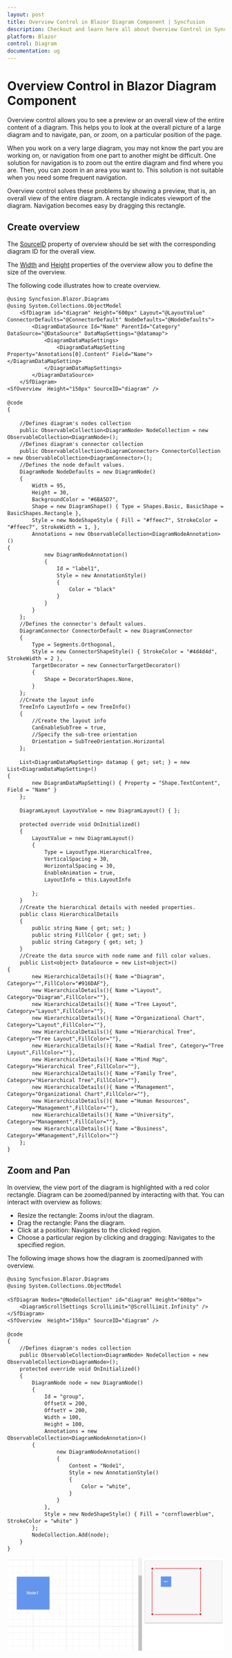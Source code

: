 ```yaml
---
layout: post
title: Overview Control in Blazor Diagram Component | Syncfusion
description: Checkout and learn here all about Overview Control in Syncfusion Blazor Diagram component and much more.
platform: Blazor
control: Diagram
documentation: ug
---
```


# Overview Control in Blazor Diagram Component

Overview control allows you to see a preview or an overall view of the entire content of a diagram. This helps you to look at the overall picture of a large diagram and to navigate, pan, or zoom, on a particular position of the page.

When you work on a very large diagram, you may not know the part you are working on, or navigation from one part to another might be difficult. One solution for navigation is to zoom out the entire diagram and find where you are. Then, you can zoom in an area you want to. This solution is not suitable when you need some frequent navigation.

Overview control solves these problems by showing a preview, that is, an overall view of the entire diagram. A rectangle indicates viewport of the diagram. Navigation becomes easy by dragging this rectangle.

## Create overview

The [SourceID](https://help.syncfusion.com/cr/blazor/Syncfusion.Blazor.Diagrams.SfOverview.html#Syncfusion_Blazor_Diagrams_SfOverview_SourceID) property of overview should be set with the corresponding diagram ID for the overall view.

The [Width](https://help.syncfusion.com/cr/blazor/Syncfusion.Blazor.Diagrams.SfOverview.html#Syncfusion_Blazor_Diagrams_SfOverview_Width) and [Height](https://help.syncfusion.com/cr/blazor/Syncfusion.Blazor.Diagrams.SfOverview.html#Syncfusion_Blazor_Diagrams_SfOverview_Height) properties of the overview allow you to define the size of the overview.

The following code illustrates how to create overview.

```cshtml
@using Syncfusion.Blazor.Diagrams
@using System.Collections.ObjectModel
    <SfDiagram id="diagram" Height="600px" Layout="@LayoutValue" ConnectorDefaults="@ConnectorDefault" NodeDefaults="@NodeDefaults">
        <DiagramDataSource Id="Name" ParentId="Category" DataSource="@DataSource" DataMapSettings="@datamap">
            <DiagramDataMapSettings>
                <DiagramDataMapSetting Property="Annotations[0].Content" Field="Name"></DiagramDataMapSetting>
            </DiagramDataMapSettings>
        </DiagramDataSource>
    </SfDiagram>
<SfOverview  Height="150px" SourceID="diagram" />

@code
{

    //Defines diagram's nodes collection
    public ObservableCollection<DiagramNode> NodeCollection = new ObservableCollection<DiagramNode>();
    //Defines diagram's connector collection
    public ObservableCollection<DiagramConnector> ConnectorCollection = new ObservableCollection<DiagramConnector>();
    //Defines the node default values.
    DiagramNode NodeDefaults = new DiagramNode()
    {
        Width = 95,
        Height = 30,
        BackgroundColor = "#6BA5D7",
        Shape = new DiagramShape() { Type = Shapes.Basic, BasicShape = BasicShapes.Rectangle },
        Style = new NodeShapeStyle { Fill = "#ffeec7", StrokeColor = "#ffeec7", StrokeWidth = 1, },
        Annotations = new ObservableCollection<DiagramNodeAnnotation>()
{
            new DiagramNodeAnnotation()
            {
                Id = "label1",
                Style = new AnnotationStyle()
                {
                    Color = "black"
                }
            }
        }
    };
    //Defines the connector's default values.
    DiagramConnector ConnectorDefault = new DiagramConnector
    {
        Type = Segments.Orthogonal,
        Style = new ConnectorShapeStyle() { StrokeColor = "#4d4d4d", StrokeWidth = 2 },
        TargetDecorator = new ConnectorTargetDecorator()
        {
            Shape = DecoratorShapes.None,
        }
    };
    //Create the layout info
    TreeInfo LayoutInfo = new TreeInfo()
    {
        //Create the layout info
        CanEnableSubTree = true,
        //Specify the sub-tree orientation
        Orientation = SubTreeOrientation.Horizontal
    };

    List<DiagramDataMapSetting> datamap { get; set; } = new List<DiagramDataMapSetting>()
{
        new DiagramDataMapSetting() { Property = "Shape.TextContent", Field = "Name" }
    };

    DiagramLayout LayoutValue = new DiagramLayout() { };

    protected override void OnInitialized()
    {
        LayoutValue = new DiagramLayout()
        {
            Type = LayoutType.HierarchicalTree,
            VerticalSpacing = 30,
            HorizontalSpacing = 30,
            EnableAnimation = true,
            LayoutInfo = this.LayoutInfo

        };
    }
    //Create the hierarchical details with needed properties.
    public class HierarchicalDetails
    {
        public string Name { get; set; }
        public string FillColor { get; set; }
        public string Category { get; set; }
    }
    //Create the data source with node name and fill color values.
    public List<object> DataSource = new List<object>()
{
        new HierarchicalDetails(){ Name ="Diagram", Category="",FillColor="#916DAF"},
        new HierarchicalDetails(){ Name ="Layout", Category="Diagram",FillColor=""},
        new HierarchicalDetails(){ Name ="Tree Layout", Category="Layout",FillColor=""},
        new HierarchicalDetails(){ Name ="Organizational Chart", Category="Layout",FillColor=""},
        new HierarchicalDetails(){ Name ="Hierarchical Tree", Category="Tree Layout",FillColor=""},
        new HierarchicalDetails(){ Name ="Radial Tree", Category="Tree Layout",FillColor=""},
        new HierarchicalDetails(){ Name ="Mind Map", Category="Hierarchical Tree",FillColor=""},
        new HierarchicalDetails(){ Name ="Family Tree", Category="Hierarchical Tree",FillColor=""},
        new HierarchicalDetails(){ Name ="Management", Category="Organizational Chart",FillColor=""},
        new HierarchicalDetails(){ Name ="Human Resources", Category="Management",FillColor=""},
        new HierarchicalDetails(){ Name ="University", Category="Management",FillColor=""},
        new HierarchicalDetails(){ Name ="Business", Category="#Management",FillColor=""}
    };
}
```

## Zoom and Pan

In overview, the view port of the diagram is highlighted with a red color rectangle. Diagram can be zoomed/panned by interacting with that. You can interact with overview as follows:

* Resize the rectangle: Zooms in/out the diagram.
* Drag the rectangle: Pans the diagram.
* Click at a position: Navigates to the clicked region.
* Choose a particular region by clicking and dragging: Navigates to the specified region.

The following image shows how the diagram is zoomed/panned with overview.

```cshtml
@using Syncfusion.Blazor.Diagrams
@using System.Collections.ObjectModel

<SfDiagram Nodes="@NodeCollection" id="diagram" Height="600px">
    <DiagramScrollSettings ScrollLimit="@ScrollLimit.Infinity" />
</SfDiagram>
<SfOverview  Height="150px" SourceID="diagram" />

@code
{
    //Defines diagram's nodes collection
    public ObservableCollection<DiagramNode> NodeCollection = new ObservableCollection<DiagramNode>();
    protected override void OnInitialized()
    {
        DiagramNode node = new DiagramNode()
        {
            Id = "group",
            OffsetX = 200,
            OffsetY = 200,
            Width = 100,
            Height = 100,
            Annotations = new ObservableCollection<DiagramNodeAnnotation>()
        {
                new DiagramNodeAnnotation()
                {
                    Content = "Node1",
                    Style = new AnnotationStyle()
                    {
                        Color = "white",
                    }
                }
            },
            Style = new NodeShapeStyle() { Fill = "cornflowerblue", StrokeColor = "white" }
        };
        NodeCollection.Add(node);
    }
}
```

![Overview](images/Overview.png)